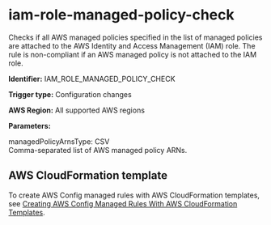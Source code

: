 # iam\-role\-managed\-policy\-check<a name="iam-role-managed-policy-check"></a>

Checks if all AWS managed policies specified in the list of managed policies are attached to the AWS Identity and Access Management \(IAM\) role\. The rule is non\-compliant if an AWS managed policy is not attached to the IAM role\. 

**Identifier:** IAM\_ROLE\_MANAGED\_POLICY\_CHECK

**Trigger type:** Configuration changes

**AWS Region:** All supported AWS regions

**Parameters:**

managedPolicyArnsType: CSV  
Comma\-separated list of AWS managed policy ARNs\.

## AWS CloudFormation template<a name="w29aac11c33c17b7d243c15"></a>

To create AWS Config managed rules with AWS CloudFormation templates, see [Creating AWS Config Managed Rules With AWS CloudFormation Templates](aws-config-managed-rules-cloudformation-templates.md)\.